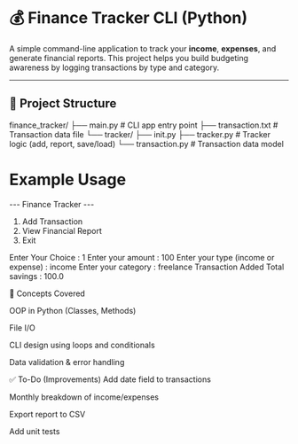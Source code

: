 # 💰 Finance Tracker CLI (Python)

A simple command-line application to track your **income**, **expenses**, and generate financial reports. This project helps you build budgeting awareness by logging transactions by type and category.

---

## 📂 Project Structure

finance_tracker/
├── main.py # CLI app entry point
├── transaction.txt # Transaction data file
└── tracker/
├── init.py
├── tracker.py # Tracker logic (add, report, save/load)
└── transaction.py # Transaction data model

# Example Usage

--- Finance Tracker ---
1. Add Transaction
2. View Financial Report
3. Exit

Enter Your Choice : 1
Enter your amount : 100
Enter your type (income or expense) : income
Enter your category : freelance
Transaction Added
Total savings : 100.0 

🧠 Concepts Covered


OOP in Python (Classes, Methods)

File I/O

CLI design using loops and conditionals

Data validation & error handling

✅ To-Do (Improvements)
 Add date field to transactions

 Monthly breakdown of income/expenses

 Export report to CSV

 Add unit tests



